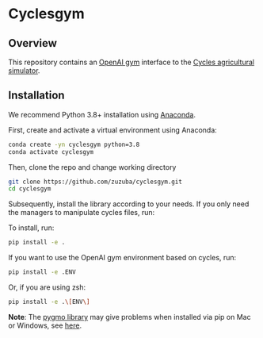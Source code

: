 # Cyclesgym

## Overview

This repository contains an [OpenAI gym](https://gym.openai.com/) interface to the [Cycles 
agricultural simulator](https://plantscience.psu.edu/research/labs/kemanian/models-and-tools/cycles).

## Installation

We recommend Python 3.8+ installation using [Anaconda](https://www.anaconda.com/products/individual#downloads).

First, create and activate a virtual environment using Anaconda:

```bash
conda create -yn cyclesgym python=3.8
conda activate cyclesgym
```

Then, clone the repo and change working directory

```bash
git clone https://github.com/zuzuba/cyclesgym.git
cd cyclesgym
```

Subsequently, install the library according to your needs.
If you only need the managers to manipulate cycles files, run:

To install, run:

```bash
pip install -e .
```

If you want to use the OpenAI gym environment based on cycles, run:
```bash
pip install -e .ENV
```

Or, if you are using zsh:
```bash
pip install -e .\[ENV\]
```

**Note**: The [pygmo library](https://esa.github.io/pygmo2/) may give problems 
when installed via pip on Mac or Windows, see [here](https://esa.github.io/pygmo2/install.html). 